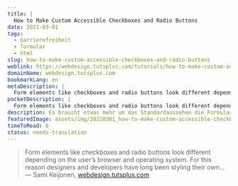 ```yaml
---
title: |
  How to Make Custom Accessible Checkboxes and Radio Buttons
date: 2021-03-01
tags:
  - barrierefreiheit
  - formular
  - html
slug: how-to-make-custom-accessible-checkboxes-and-radio-buttons
weblink: https://webdesign.tutsplus.com/tutorials/how-to-make-custom-accessible-checkboxes-and-radio-buttons--cms-32074
domainName: webdesign.tutsplus.com
bookmarkLang: en
metaDescription: |
  Form elements like checkboxes and radio buttons look different depending on the user’s browser and operating system. For this reason designers and developers have long been styling their own...
pocketDescription: |
  Form elements like checkboxes and radio buttons look different depending on the user’s browser and operating system. For this reason designers and developers have long been styling their own checkboxes and radio buttons, aiming for consistency no matter the browser or OS.
description: Es braucht etwas mehr um das Standardaussehen die Formularfelder Checkbox und Radio Button umzugestalten. Die Anleitung zeigt eine barrierefreie Lösung.
featuredImage: assets/img/20210301_how-to-make-custom-accessible-checkboxes-and-radio-buttons.png
timeToRead: 6
status: needs-translation
---
```

<blockquote>
Form elements like checkboxes and radio buttons look different depending on the user’s browser and operating system. For this reason designers and developers have long been styling their own...
<footer>— Sami Keijonen, <a href="https://webdesign.tutsplus.com/tutorials/how-to-make-custom-accessible-checkboxes-and-radio-buttons--cms-32074">webdesign.tutsplus.com</a></footer></blockquote>
